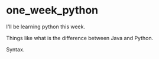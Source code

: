 # one_week_python
I'll be learning python this week.

Things like what is the difference between Java and Python.

Syntax.
